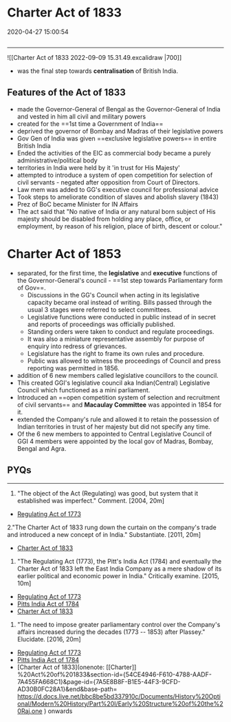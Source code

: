 # Charter Act of 1833

2020-04-27 15:00:54

```toc
```

---

![[Charter Act of 1833 2022-09-09 15.31.49.excalidraw |700]]

- was the final step towards **centralisation** of British India.

## Features of the Act of 1833

- made the Governor-General of Bengal as the Governor-General of India and vested in him all civil and military powers
- created for the ==1st time a Government of India==
- deprived the governor of Bombay and Madras of their legislative powers
- Gov Gen of India was given ==exclusive legislative powers== in entire British India
- Ended the activities of the EIC as commercial body became a purely administrative/political body
- territories in India were held by it 'in trust for His Majesty'
- attempted to introduce a system of open competition for selection of civil servants - negated after opposition from Court of Directors.
- Law mem was added to GG's executive council for professional advice
- Took steps to ameliorate condition of slaves and abolish slavery (1843)
- Prez of BoC became Minister for IN Affairs
- The act said that "No native of India or any natural born subject of His majesty should be disabled from holding any place, office, or employment, by reason of his religion, place of birth, descent or colour."

# Charter Act of 1853

- separated, for the first time, the **legislative** and **executive** functions of the Governor-General's council - ==1st step towards Parliamentary form of Gov==.
	- Discussions in the GG's Council when acting in its legislative capacity became oral instead of writing. Bills passed through the usual 3 stages were referred to select committees.
	- Legislative functions were conducted in public instead of in secret and reports of proceedings was officially published.
	- Standing orders were taken to conduct and regulate proceedings.
	- It was also a miniature representative assembly for purpose of enquiry into redress of grievances.
	- Legislature has the right to frame its own rules and procedure.
	- Public was allowed to witness the proceedings of Council and press reporting was permitted in 1856.
- addition of 6 new members called legislative councillors to the council.
- This created GGI's legislative council aka Indian(Central) Legislative Council which functioned as a mini parliament.
- Introduced an ==open competition system of selection and recruitment of civil servants== and **Macaulay Committee** was appointed in 1854 for it.
- extended the Company's rule and allowed it to retain the possession of Indian territories in trust of her majesty but did not specify any time.
- Of the 6 new members to appointed to Central Legislative Council of GGI 4 members were appointed by the local gov of Madras, Bombay, Bengal and Agra.

## PYQs

---

1. "The object of the Act (Regulating) was good, but system that it established was imperfect." Comment. [2004, 20m]
- [Regulating Act of 1773](onenote:[[Regulating]]%20Act%20of%201773%20&section-id={54CE4946-F610-4788-AADF-7A455FA668C1}&page-id={537B98F4-9410-4E9D-9460-71644C5A4DD9}&end&base-path=https://d.docs.live.net/bbc8be5bd337910c/Documents/History%20Optional/Modern%20History/Part%20I/Early%20Structure%20of%20the%20Raj.one)

2."The Charter Act of 1833 rung down the curtain on the company's trade and introduced a new concept of in India." Substantiate. [2011, 20m]

- [Charter Act of 1833](onenote:[[Charter]]%20Act%20of%201833&section-id={54CE4946-F610-4788-AADF-7A455FA668C1}&page-id={7A5E8B8F-B1E5-44F3-9CFD-AD30B0FC28A1}&end&base-path=https://d.docs.live.net/bbc8be5bd337910c/Documents/History%20Optional/Modern%20History/Part%20I/Early%20Structure%20of%20the%20Raj.one)

1. "The Regulating Act (1773), the Pitt's India Act (1784) and eventually the Charter Act of 1833 left the East India Company as a mere shadow of its earlier political and economic power in India." Critically examine. [2015, 10m]
- [Regulating Act of 1773](onenote:[[Regulating]]%20Act%20of%201773%20&section-id={54CE4946-F610-4788-AADF-7A455FA668C1}&page-id={537B98F4-9410-4E9D-9460-71644C5A4DD9}&end&base-path=https://d.docs.live.net/bbc8be5bd337910c/Documents/History%20Optional/Modern%20History/Part%20I/Early%20Structure%20of%20the%20Raj.one)
- [Pitts India Act of 1784](onenote:[[Pitts]]%20India%20Act%20of%201784&section-id={54CE4946-F610-4788-AADF-7A455FA668C1}&page-id={3B05B8E8-2CD7-43F0-967C-0E6AF984E9F9}&end&base-path=https://d.docs.live.net/bbc8be5bd337910c/Documents/History%20Optional/Modern%20History/Part%20I/Early%20Structure%20of%20the%20Raj.one)
- [Charter Act of 1833](onenote:[[Charter]]%20Act%20of%201833&section-id={54CE4946-F610-4788-AADF-7A455FA668C1}&page-id={7A5E8B8F-B1E5-44F3-9CFD-AD30B0FC28A1}&end&base-path=https://d.docs.live.net/bbc8be5bd337910c/Documents/History%20Optional/Modern%20History/Part%20I/Early%20Structure%20of%20the%20Raj.one)

1. "The need to impose greater parliamentary control over the Company's affairs increased during the decades (1773 -- 1853) after Plassey." Elucidate. [2016, 20m]
- [Regulating Act of 1773](onenote:[[Regulating]]%20Act%20of%201773%20&section-id={54CE4946-F610-4788-AADF-7A455FA668C1}&page-id={537B98F4-9410-4E9D-9460-71644C5A4DD9}&end&base-path=https://d.docs.live.net/bbc8be5bd337910c/Documents/History%20Optional/Modern%20History/Part%20I/Early%20Structure%20of%20the%20Raj.one)
- [Pitts India Act of 1784](onenote:[[Pitts]]%20India%20Act%20of%201784&section-id={54CE4946-F610-4788-AADF-7A455FA668C1}&page-id={3B05B8E8-2CD7-43F0-967C-0E6AF984E9F9}&end&base-path=https://d.docs.live.net/bbc8be5bd337910c/Documents/History%20Optional/Modern%20History/Part%20I/Early%20Structure%20of%20the%20Raj.one)
- [Charter Act of 1833](onenote: [[Charter]] %20Act%20of%201833&section-id={54CE4946-F610-4788-AADF-7A455FA668C1}&page-id={7A5E8B8F-B1E5-44F3-9CFD-AD30B0FC28A1}&end&base-path= <https://d.docs.live.net/bbc8be5bd337910c/Documents/History%20Optional/Modern%20History/Part%20I/Early%20Structure%20of%20the%20Raj.one> ) onwards
